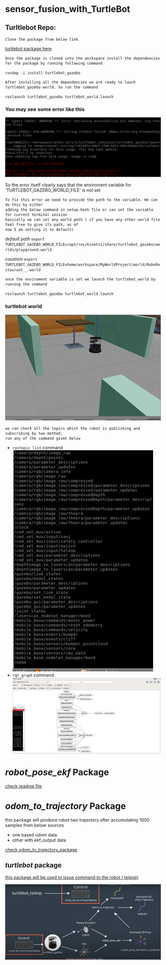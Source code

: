 # sensor_fusion_with_TurtleBot
## Turltlebot Repo:
    Clone the package from below link
   [turtlebot package here](https://github.com/turtlebot/turtlebot_simulator)
   
    Once the package is cloned into the workspace install the dependencies for the package by running following command
  `rosdep -i install turtlebot_gazebo` 
  
    After installing all the dependencies we are ready to lauch turtlebot_gazebo world. So run the command
  `roslaunch turtlebot_gazebo turtlebot_world.launch` 
  
  ### You may see some error like this 

  ![environment variable 'TURTLEBOT_GAZEBO_WORLD_FILE' is not set](image/error.png)
  
   So the error itself clearly says that the enviroment variable for 'TURTLEBOT_GAZEBO_WORLD_FILE' is not set
    
    To fix this error we need to provide the path to the variable. We can do this by either 
    adding the below command in setup.bash file or can set the variable for current terminal session
    basically we can set any world path ( if you have any other world file feel free to give its path, as of
    now I am setting it to default)
*default path*   `export TURTLEBOT_GAZEBO_WORLD_FILE=/opt/ros/kinetic/share/turtlebot_gazebo/worlds/playground.world`

*coustom*   `export TURTLEBOT_GAZEBO_WORLD_FILE=home/workspace/MyWorldProject/world/RoboRestaurant__.world`
 
    once the enviroment variable is set we launch the turtlebot_world by running the command
   `roslaunch turtlebot_gazebo turtlebot_world.launch`
   
   ### turtlebot world
   ![world view](image/world.png)
   
    we can check all the topics which the robot is publishing and subscribing by two method, 
	run any of the command given below	
  * `rostopic list` command
	![topic list](image/topiclist.PNG)
  * `rqt_graph` command
	![topic list as graph](image/topicRQT.png)
   
# *robot_pose_ekf* Package
[check readme file](robot_pose_ekf/README.md)

# *odom_to_trajectory* Package

this package will produce robot two trajectory after accumulating 1000 samples from below sources
* one based odom data
* other with ekf_output data

[check odom_to_trajectory_package](odom_to_trajectory/README.md)

## *turtlebot* package 

[this package will be used to issue command to the robot ( teleop) ](https://github.com/dil2743/sensor_fusion_with_TurtleBot/tree/main/turtlebot)

![so all the nodes are alligned now](image/final.PNG)

